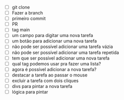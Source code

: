  - [ ] git clone
 - [ ] Fazer a branch
 - [ ] primeiro commit
 - [ ] PR
 - [ ] tag main
 - [ ] um campo para digitar uma nova tarefa
 - [ ] um botão para adicionar uma nova tarefa
 - [ ] não pode ser possível adicionar uma tarefa vázia
 - [ ] não pode ser possível adicionar uma tarefa repetida
 - [ ] tem que ser possível adicionar uma nova tarefa
 - [ ] qual tag podemos usar pra fazer uma lista?
 - [ ] agora é possível adicionar a nova tarefa?
 - [ ] destacar a tarefa ao passar o mouse
 - [ ] excluir a tarefa com dois cliques
 - [ ] divs para pintar a nova tarefa
 - [ ] lógica para pintar
